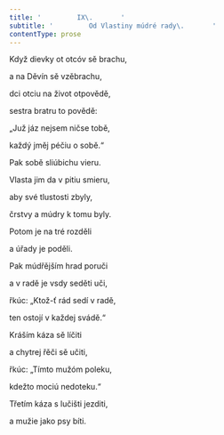 ```yaml
---
title: '         IX\.       '
subtitle: '         Od Vlastiny múdré rady\.       '
contentType: prose
---
```


<section>

Když dievky ot otcóv sě brachu,

a na Děvín sě vzěbrachu,

dci otciu na život otpovědě,

sestra bratru to povědě:

„Juž jáz nejsem ničse tobě,

každý jměj péčiu o sobě.“

Pak sobě sliúbichu vieru.

Vlasta jim da v pitiu smieru,

aby své tlustosti zbyly,

črstvy a múdry k tomu byly.

Potom je na tré rozděli

a úřady je poděli.

Pak múdřějším hrad poruči

a v radě je vsdy seděti uči,

řkúc: „Ktož-ť rád sedí v radě,

ten ostojí v každej svádě.“

Kráším káza sě líčiti

a chytrej řěči sě učiti,

řkúc: „Tímto mužóm poleku,

kdežto mociú nedoteku.“

Třetím káza s lučišti jezditi,

a mužie jako psy bíti.

</section>
